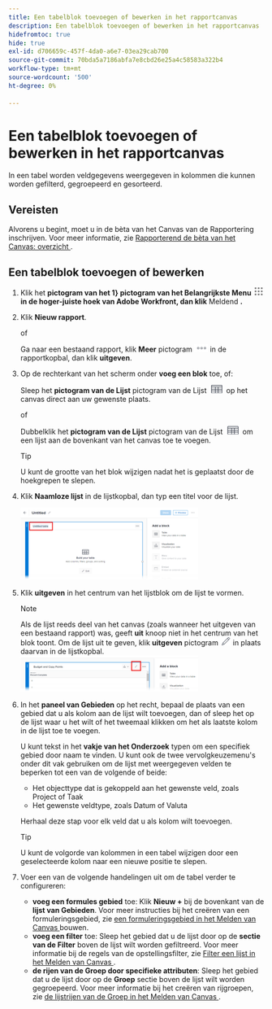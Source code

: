 ```yaml
---
title: Een tabelblok toevoegen of bewerken in het rapportcanvas
description: Een tabelblok toevoegen of bewerken in het rapportcanvas
hidefromtoc: true
hide: true
exl-id: d706659c-457f-4da0-a6e7-03ea29cab700
source-git-commit: 70bda5a7186abfa7e8cbd26e25a4c58583a322b4
workflow-type: tm+mt
source-wordcount: '500'
ht-degree: 0%

---
```


# Een tabelblok toevoegen of bewerken in het rapportcanvas

In een tabel worden veldgegevens weergegeven in kolommen die kunnen worden gefilterd, gegroepeerd en gesorteerd.

## Vereisten

Alvorens u begint, moet u in de bèta van het Canvas van de Rapportering inschrijven. Voor meer informatie, zie [ Rapporterend de bèta van het Canvas: overzicht ](/help/quicksilver/product-announcements/betas/canvas-dashboards-beta/reporting-canvas-beta-overview.md).

## Een tabelblok toevoegen of bewerken

1. Klik het **pictogram van het 1&rbrace; pictogram van het Belangrijkste Menu ![ ](assets/main-menu-icon.png) in de hoger-juiste hoek van Adobe Workfront, dan klik** Meldend **.**
1. Klik **Nieuw rapport**.

   of

   Ga naar een bestaand rapport, klik **Meer** pictogram ![ Meer pictogram ](assets/more-icon-27x15.png) in de rapportkopbal, dan klik **uitgeven**.

1. Op de rechterkant van het scherm onder **voeg een blok** toe, of:

   Sleep het **pictogram van de Lijst** pictogram van de Lijst ![ ](assets/table-icon.png) op het canvas direct aan uw gewenste plaats.

   of

   Dubbelklik het **pictogram van de Lijst** pictogram van de Lijst ![ ](assets/table-icon.png) om een lijst aan de bovenkant van het canvas toe te voegen.

   >[!TIP]
   >
   >U kunt de grootte van het blok wijzigen nadat het is geplaatst door de hoekgrepen te slepen.

1. Klik **Naamloze lijst** in de lijstkopbal, dan typ een titel voor de lijst.

   ![ de naam van de Lijst ](assets/table-name-350x142.png)

1. Klik **uitgeven** in het centrum van het lijstblok om de lijst te vormen.

   >[!NOTE]
   >
   >Als de lijst reeds deel van het canvas (zoals wanneer het uitgeven van een bestaand rapport) was, geeft **uit** knoop niet in het centrum van het blok toont. Om de lijst uit te geven, klik **uitgeven** pictogram ![ pictogram ](assets/edit-icon.png) in plaats daarvan in de lijstkopbal.
   >![ geef pictogram in lijstkopbal uit ](assets/edit-icon-table-header-350x71.png)

1. In het **paneel van Gebieden** op het recht, bepaal de plaats van een gebied dat u als kolom aan de lijst wilt toevoegen, dan of sleep het op de lijst waar u het wilt of het tweemaal klikken om het als laatste kolom in de lijst toe te voegen.

   U kunt tekst in het **vakje van het Onderzoek** typen om een specifiek gebied door naam te vinden. U kunt ook de twee vervolgkeuzemenu&#39;s onder dit vak gebruiken om de lijst met weergegeven velden te beperken tot een van de volgende of beide:

   * Het objecttype dat is gekoppeld aan het gewenste veld, zoals Project of Taak
   * Het gewenste veldtype, zoals Datum of Valuta

   Herhaal deze stap voor elk veld dat u als kolom wilt toevoegen.

   >[!TIP]
   >
   >U kunt de volgorde van kolommen in een tabel wijzigen door een geselecteerde kolom naar een nieuwe positie te slepen.

1. Voer een van de volgende handelingen uit om de tabel verder te configureren:

   * **voeg een formules gebied** toe: Klik **Nieuw +** bij de bovenkant van de **lijst van Gebieden**. Voor meer instructies bij het creëren van een formuleringsgebied, zie [ een formuleringsgebied in het Melden van Canvas ](../../../reports-and-dashboards/reporting-canvas/table-blocks/create-formula-field.md) bouwen.
   * **voeg een filter** toe: Sleep het gebied dat u de lijst door op de **sectie van de Filter** boven de lijst wilt worden gefiltreerd. Voor meer informatie bij de regels van de opstellingsfilter, zie [ Filter een lijst in het Melden van Canvas ](../../../reports-and-dashboards/reporting-canvas/table-blocks/configure-filter-rules-for-table.md).
   * **de rijen van de Groep door specifieke attributen**: Sleep het gebied dat u de lijst door op de **Groep** sectie boven de lijst wilt worden gegroepeerd. Voor meer informatie bij het creëren van rijgroepen, zie [ de lijstrijen van de Groep in het Melden van Canvas ](../../../reports-and-dashboards/reporting-canvas/table-blocks/group-rows-in-table.md).
